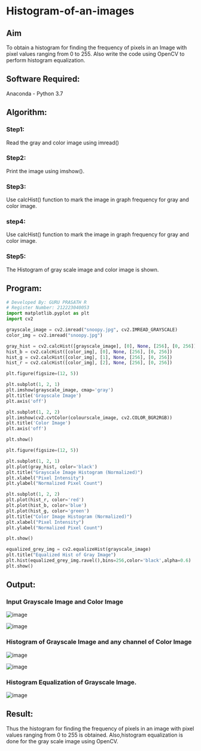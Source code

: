 # Histogram-of-an-images
## Aim
To obtain a histogram for finding the frequency of pixels in an Image with pixel values ranging from 0 to 255. Also write the code using OpenCV to perform histogram equalization.

## Software Required:
Anaconda - Python 3.7

## Algorithm:
### Step1:
Read the gray and color image using imread()

### Step2:
Print the image using imshow().


### Step3:
Use calcHist() function to mark the image in graph frequency for gray and color image.

### step4:
Use calcHist() function to mark the image in graph frequency for gray and color image.

### Step5:
The Histogram of gray scale image and color image is shown.


## Program:
```python
# Developed By: GURU PRASATH R
# Register Number: 212223040053
import matplotlib.pyplot as plt 
import cv2

grayscale_image = cv2.imread("snoopy.jpg", cv2.IMREAD_GRAYSCALE)
color_img = cv2.imread("snoopy.jpg")

gray_hist = cv2.calcHist([grayscale_image], [0], None, [256], [0, 256])
hist_b = cv2.calcHist([color_img], [0], None, [256], [0, 256])
hist_g = cv2.calcHist([color_img], [1], None, [256], [0, 256])
hist_r = cv2.calcHist([color_img], [2], None, [256], [0, 256])

plt.figure(figsize=(12, 5))

plt.subplot(1, 2, 1)
plt.imshow(grayscale_image, cmap='gray')
plt.title('Grayscale Image')
plt.axis('off')

plt.subplot(1, 2, 2)
plt.imshow(cv2.cvtColor(colourscale_image, cv2.COLOR_BGR2RGB))
plt.title('Color Image')
plt.axis('off')

plt.show()

plt.figure(figsize=(12, 5))

plt.subplot(1, 2, 1)
plt.plot(gray_hist, color='black')
plt.title("Grayscale Image Histogram (Normalized)")
plt.xlabel("Pixel Intensity")
plt.ylabel("Normalized Pixel Count")

plt.subplot(1, 2, 2)
plt.plot(hist_r, color='red')
plt.plot(hist_b, color='blue')
plt.plot(hist_g, color='green')
plt.title("Color Image Histogram (Normalized)")
plt.xlabel("Pixel Intensity")
plt.ylabel("Normalized Pixel Count")

plt.show()

equalized_grey_img = cv2.equalizeHist(grayscale_image)
plt.title("Equalized Hist of Gray Image")
plt.hist(equalized_grey_img.ravel(),bins=256,color='black',alpha=0.6)
plt.show()
```
## Output:
### Input Grayscale Image and Color Image

![image](https://github.com/user-attachments/assets/71560cc5-8ae1-4f99-844d-9cfd0546ef41)

![image](https://github.com/user-attachments/assets/1e67c2bd-97a8-4c26-a547-a74c304780c8)

### Histogram of Grayscale Image and any channel of Color Image

![image](https://github.com/user-attachments/assets/ff5babd3-0fba-4f3a-9bfb-76de126668f0)

![image](https://github.com/user-attachments/assets/a3c40c0b-ff9b-4254-810f-82b2acee016b)

### Histogram Equalization of Grayscale Image.

![image](https://github.com/user-attachments/assets/bc0cf354-b822-4bcb-b5d8-a4348b25d79b)

## Result: 
Thus the histogram for finding the frequency of pixels in an image with pixel values ranging from 0 to 255 is obtained. Also,histogram equalization is done for the gray scale image using OpenCV.
